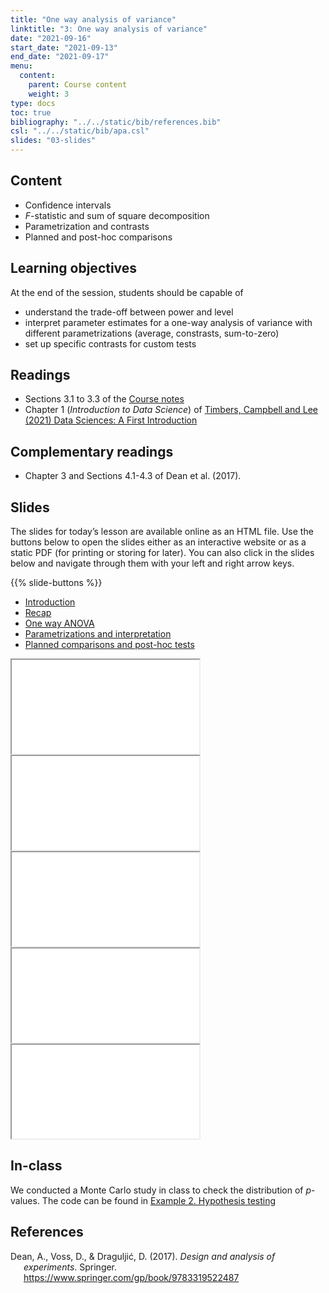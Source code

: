 ```yaml
---
title: "One way analysis of variance"
linktitle: "3: One way analysis of variance"
date: "2021-09-16"
start_date: "2021-09-13"
end_date: "2021-09-17"
menu:
  content:
    parent: Course content
    weight: 3
type: docs
toc: true
bibliography: "../../static/bib/references.bib"
csl: "../../static/bib/apa.csl"
slides: "03-slides"
---
```


## Content

-   Confidence intervals
-   *F*-statistic and sum of square decomposition
-   Parametrization and contrasts
-   Planned and post-hoc comparisons

## Learning objectives

At the end of the session, students should be capable of

-   understand the trade-off between power and level
-   interpret parameter estimates for a one-way analysis of variance with different parametrizations (average, constrasts, sum-to-zero)
-   set up specific contrasts for custom tests

## Readings

-   <i class="fas fa-book"></i> Sections 3.1 to 3.3 of the [Course notes](https://lbelzile.github.io/math80667a/onewayanova.html)
-   <i class="fas fa-book"></i> Chapter 1 (*Introduction to Data Science*) of [Timbers, Campbell and Lee (2021) Data Sciences: A First Introduction](https://ubc-dsci.github.io/introduction-to-datascience/intro.html)
    <!--- <i class="fas fa-book"></i> Chapter _Reproducibility Crisis_ of the [Course notes](https://lbelzile.github.io/math80667a/reproducibility-crisis.html)
    -->

## Complementary readings

-   <i class="fas fa-book"></i> Chapter 3 and Sections 4.1-4.3 of Dean et al. (2017).

## Slides

The slides for today’s lesson are available online as an HTML file. Use the buttons below to open the slides either as an interactive website or as a static PDF (for printing or storing for later). You can also click in the slides below and navigate through them with your left and right arrow keys.

{{% slide-buttons %}}

<ul class="nav nav-tabs" id="slide-tabs" role="tablist">
<li class="nav-item">
<a class="nav-link active" id="introduction-tab" data-toggle="tab" href="#introduction" role="tab" aria-controls="introduction" aria-selected="true">Introduction</a>
</li>
<li class="nav-item">
<a class="nav-link" id="recap-tab" data-toggle="tab" href="#recap" role="tab" aria-controls="recap" aria-selected="false">Recap</a>
</li>
<li class="nav-item">
<a class="nav-link" id="one-way-anova-tab" data-toggle="tab" href="#one-way-anova" role="tab" aria-controls="one-way-anova" aria-selected="false">One way ANOVA</a>
</li>
<li class="nav-item">
<a class="nav-link" id="parametrizations-and-interpretation-tab" data-toggle="tab" href="#parametrizations-and-interpretation" role="tab" aria-controls="parametrizations-and-interpretation" aria-selected="false">Parametrizations and interpretation</a>
</li>
<li class="nav-item">
<a class="nav-link" id="planned-comparisons-and-posthoc-tests-tab" data-toggle="tab" href="#planned-comparisons-and-posthoc-tests" role="tab" aria-controls="planned-comparisons-and-posthoc-tests" aria-selected="false">Planned comparisons and post-hoc tests</a>
</li>
</ul>

<div id="slide-tabs" class="tab-content">

<div id="introduction" class="tab-pane fade show active" role="tabpanel" aria-labelledby="introduction-tab">

<div class="embed-responsive embed-responsive-16by9">

<iframe class="embed-responsive-item" src="/slides/03-slides.html#1">
</iframe>

</div>

</div>

<div id="recap" class="tab-pane fade" role="tabpanel" aria-labelledby="recap-tab">

<div class="embed-responsive embed-responsive-16by9">

<iframe class="embed-responsive-item" src="/slides/03-slides.html#recap">
</iframe>

</div>

</div>

<div id="one-way-anova" class="tab-pane fade" role="tabpanel" aria-labelledby="one-way-anova-tab">

<div class="embed-responsive embed-responsive-16by9">

<iframe class="embed-responsive-item" src="/slides/03-slides.html#f-test">
</iframe>

</div>

</div>

<div id="parametrizations-and-interpretation" class="tab-pane fade" role="tabpanel" aria-labelledby="parametrizations-and-interpretation-tab">

<div class="embed-responsive embed-responsive-16by9">

<iframe class="embed-responsive-item" src="/slides/03-slides.html#parametrization">
</iframe>

</div>

</div>

<div id="planned-comparisons-and-posthoc-tests" class="tab-pane fade" role="tabpanel" aria-labelledby="planned-comparisons-and-posthoc-tests-tab">

<div class="embed-responsive embed-responsive-16by9">

<iframe class="embed-responsive-item" src="/slides/03-slides.html#planned-comparisons">
</iframe>

</div>

</div>

</div>

## In-class

We conducted a Monte Carlo study in class to check the distribution of *p*-values. The code can be found in [Example 2. Hypothesis testing](/example/02-hypothesis_testing/)

<!-- 
{{% div fyi %}}
**Fun fact**: If you type <kbd>?</kbd> (or <kbd>shift</kbd> + <kbd>/</kbd>) while going through the slides, you can see a list of special slide-specific commands.
{{% /div %}}





-->

## References

<div id="refs" class="references csl-bib-body hanging-indent" line-spacing="2">

<div id="ref-Dean:2017" class="csl-entry">

Dean, A., Voss, D., & Draguljić, D. (2017). *Design and analysis of experiments*. Springer. <https://www.springer.com/gp/book/9783319522487>

</div>

</div>
